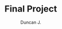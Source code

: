 ---
layout: none
school-year: 2019-2020
categories: student-project
title:  "Final Project"
author: "Duncan J."
description:

author-url: "https://scratch.mit.edu/users/duncandonut16/"
project-id: "387614839"
---